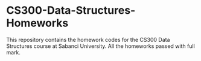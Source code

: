 # CS300-Data-Structures-Homeworks
This repository contains the homework codes for the CS300 Data Structures course at Sabanci University. All the homeworks passed with full mark.
